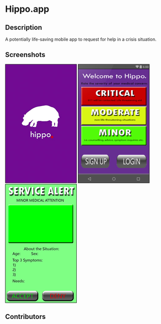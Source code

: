 # Hippo.app

## Description

A potentially life-saving mobile app to request for help in a crisis situation.


## Screenshots

<img src="screenshots/github_logo.jpg" alt="Logo page" style="border:1px solid black">
<img src="screenshots/github_main.jpg" alt="Home page" style="border:1px solid black">
<img src="screenshots/github_greenalert.jpg" alt="Green alert" style="border:1px solid black">


## Contributors
